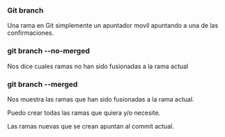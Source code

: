 ### Git branch
Una rama en Git simplemente un apuntador movil apuntando a una de las confirmaciones.


### git branch --no-merged
Nos dice cuales ramas no han sido fusionadas a la rama actual

### git  branch --merged
Nos muestra las ramas que han sido fusionadas a la rama actual.

Puedo crear todas las ramas que quiera y/o necesite.

Las ramas nuevas que se crean apuntan al commit actual.
